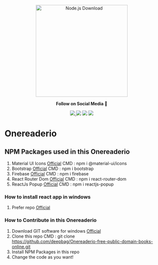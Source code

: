 <p align="center">
  <img src="https://avatars.githubusercontent.com/u/83749656?v=4" alt="Node.js Download" width="300">
</p>
<p align="center"><strong>Follow on Social Media 👋</strong></p>
<div align="center">
 <a href="https://twitter.com/erdeepbag"><img src="https://img.shields.io/badge/twitter-%231DA1F2.svg?&style=for-the-badge&logo=twitter&logoColor=white"/>
 <a href="https://www.linkedin.com/in/deep-bag-360764170/"><img src="https://img.shields.io/badge/linkedin-%230077B5.svg?&style=for-the-badge&logo=linkedin&logoColor=white"/></a> 
 <a href="https://www.instagram.com/er.deepbag/"><img src="https://img.shields.io/badge/instagram-%23E4405F.svg?&style=for-the-badge&logo=instagram&logoColor=white"/></a>
 <a href="https://www.facebook.com/deep.bagh.509/"><img src="https://img.shields.io/badge/facebook-%231877F2.svg?&style=for-the-badge&logo=facebook&logoColor=white"/></a>
</div>

# Onereaderio

## NPM Packages used in this Onereaderio

1. Material UI Icons <a href="https://www.npmjs.com/package/@material-ui/icons">Official</a> CMD : npm i @material-ui/icons
2. Bootstrap <a href="https://www.npmjs.com/package/bootstrap">Official</a> CMD : npm i bootstrap
3. Firebase <a href="https://www.npmjs.com/package/firebase">Official</a> CMD : npm i firebase
4. React Router Dom  <a href="https://www.npmjs.com/package/react-router-dom">Official</a> CMD : npm i react-router-dom
5. ReactJs Popup  <a href="https://www.npmjs.com/package/reactjs-popup">Official</a> CMD : npm i reactjs-popup

### How to install react app in windows

1. Prefer repo <a href="https://github.com/deepbag/How-to-install-React-in-Windows" target="_blank">Official</a>

### How to Contribute in this Onereaderio

1. Download GIT software for windows <a href="https://git-scm.com/downloads">Official</a>
2. Clone this repo CMD : git clone https://github.com/deepbag/Onereaderio-free-public-domain-books-online.git
3. Install NPM Packages in this repo
4. Change the code as you want!

